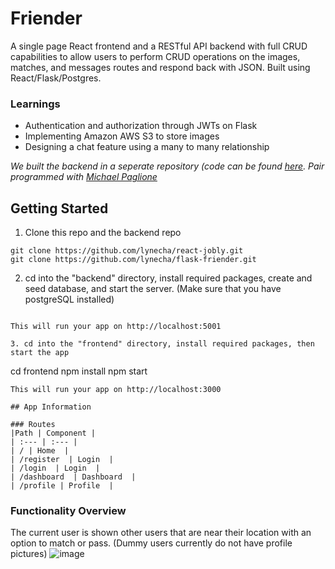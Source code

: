 # Friender
A single page React frontend and a RESTful API backend with full CRUD capabilities to allow users to perform CRUD operations on the images, matches, and messages routes and respond back with JSON. Built using React/Flask/Postgres. 

### Learnings
* Authentication and authorization through JWTs on Flask
* Implementing Amazon AWS S3 to store images
* Designing a chat feature using a many to many relationship

_We built the backend in a seperate repository (code can be found [here](https://github.com/lynecha/flask-friender). Pair programmed with [Michael Paglione](https://github.com/pagman77)_

## Getting Started

1. Clone this repo and the backend repo
```
git clone https://github.com/lynecha/react-jobly.git
git clone https://github.com/lynecha/flask-friender.git
```
2. cd into the "backend" directory, install required packages, create and seed database, and start the server. (Make sure that you have postgreSQL installed)
```

This will run your app on http://localhost:5001 

3. cd into the "frontend" directory, install required packages, then start the app
```
cd frontend
npm install
npm start
```
This will run your app on http://localhost:3000 

## App Information

### Routes
|Path | Component |
| :--- | :--- |
| / | Home  |
| /register  | Login  |
| /login  | Login  |
| /dashboard  | Dashboard  |
| /profile | Profile  |
```


### Functionality Overview
The current user is shown other users that are near their location with an option to match or pass. (Dummy users currently do not have profile pictures)
![image](https://user-images.githubusercontent.com/31969608/171570310-be9a4a6f-b29f-45a3-a1ed-abc200f24df0.png)


